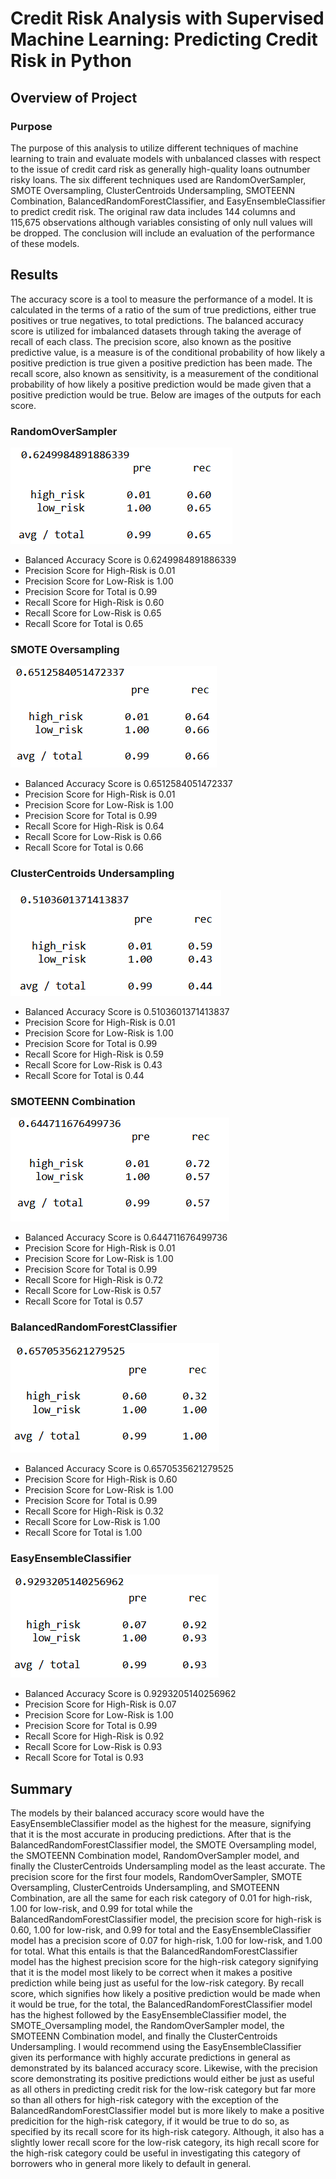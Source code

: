# Credit Risk Analysis with Supervised Machine Learning: Predicting Credit Risk in Python

## Overview of Project

### Purpose
The purpose of this analysis to utilize different techniques of machine learning to train and evaluate models with unbalanced classes with respect to the issue of credit card risk as generally high-quality loans outnumber risky loans. The six different techniques used are RandomOverSampler, SMOTE Oversampling, ClusterCentroids Undersampling, SMOTEENN Combination, BalancedRandomForestClassifier, and EasyEnsembleClassifier to predict credit risk. The original raw data includes 144 columns and 115,675 observations although variables consisting of only null values will be dropped. The conclusion will include an evaluation of the performance of these models.

## Results

The accuracy score is a tool to measure the performance of a model. It is calculated in the terms of a ratio of the sum of true predictions, either true positives or true negatives, to total predictions. The balanced accuracy score is utilized for imbalanced datasets through taking the average of recall of each class. The precision score, also known as the positive predictive value, is a measure is of the conditional probability of how likely a positive prediction is true given a positive prediction has been made. The recall score, also known as sensitivity, is a measurement of the conditional probability of how likely a positive prediction would be made given that a positive prediction would be true. Below are images of the outputs for each score.

### RandomOverSampler

![Alt text](https://github.com/SThieshen/Credit_Risk_Analysis/blob/main/Development/RandomOverSampler_Results.png)

* Balanced Accuracy Score is 0.6249984891886339
* Precision Score for High-Risk is 0.01
* Precision Score for Low-Risk is 1.00
* Precision Score for Total is 0.99
* Recall Score for High-Risk is 0.60
* Recall Score for Low-Risk is 0.65
* Recall Score for Total is 0.65

### SMOTE Oversampling

![SMOTE_Oversampling_Results.png](https://github.com/SThieshen/Credit_Risk_Analysis/blob/main/Development/SMOTE_Oversampling_Results.png)

* Balanced Accuracy Score is 0.6512584051472337
* Precision Score for High-Risk is 0.01
* Precision Score for Low-Risk is 1.00
* Precision Score for Total is 0.99
* Recall Score for High-Risk is 0.64
* Recall Score for Low-Risk is 0.66
* Recall Score for Total is 0.66

### ClusterCentroids Undersampling

![ClusterCentroids_Undersampling_Results.png](https://github.com/SThieshen/Credit_Risk_Analysis/blob/main/Development/ClusterCentroids_Undersampling_Results.png)

* Balanced Accuracy Score is 0.5103601371413837
* Precision Score for High-Risk is 0.01
* Precision Score for Low-Risk is 1.00
* Precision Score for Total is 0.99
* Recall Score for High-Risk is 0.59
* Recall Score for Low-Risk is 0.43
* Recall Score for Total is 0.44

### SMOTEENN Combination

![SMOTEENN_Combination_Results.png](https://github.com/SThieshen/Credit_Risk_Analysis/blob/main/Development/SMOTEENN_Combination_Results.png)

* Balanced Accuracy Score is 0.644711676499736
* Precision Score for High-Risk is 0.01
* Precision Score for Low-Risk is 1.00
* Precision Score for Total is 0.99
* Recall Score for High-Risk is 0.72
* Recall Score for Low-Risk is 0.57
* Recall Score for Total is 0.57

### BalancedRandomForestClassifier

![BalancedRandomForestClassifier_Results.png](https://github.com/SThieshen/Credit_Risk_Analysis/blob/main/Development/BalancedRandomForestClassifier_Results.png)

* Balanced Accuracy Score is 0.6570535621279525
* Precision Score for High-Risk is 0.60
* Precision Score for Low-Risk is 1.00
* Precision Score for Total is 0.99
* Recall Score for High-Risk is 0.32
* Recall Score for Low-Risk is 1.00
* Recall Score for Total is 1.00

### EasyEnsembleClassifier

![EasyEnsembleClassifier_Results.png](https://github.com/SThieshen/Credit_Risk_Analysis/blob/main/Development/EasyEnsembleClassifier_Results.png)

* Balanced Accuracy Score is 0.9293205140256962
* Precision Score for High-Risk is 0.07
* Precision Score for Low-Risk is 1.00
* Precision Score for Total is 0.99
* Recall Score for High-Risk is 0.92
* Recall Score for Low-Risk is 0.93
* Recall Score for Total is 0.93

## Summary

The models by their balanced accuracy score would have the EasyEnsembleClassifier model as the highest for the measure, signifying that it is the most accurate in producing predictions. After that is the BalancedRandomForestClassifier model, the SMOTE Oversampling model, the SMOTEENN Combination model, RandomOverSampler model, and finally the ClusterCentroids Undersampling model as the least accurate. The precision score for the first four models, RandomOverSampler, SMOTE Oversampling, ClusterCentroids Undersampling, and SMOTEENN Combination, are all the same for each risk category of 0.01 for high-risk, 1.00 for low-risk, and 0.99 for total while the BalancedRandomForestClassifier model, the precision score for high-risk is 0.60, 1.00 for low-risk, and 0.99 for total and the EasyEnsembleClassifier model has a precision score of 0.07 for high-risk, 1.00 for low-risk, and 1.00 for total. What this entails is that the BalancedRandomForestClassifier model has the highest precision score for the high-risk category signifying that it is the model most likely to be correct when it makes a positive prediction while being just as useful for the low-risk category. By recall score, which signifies how likely a positive prediction would be made when it would be true, for the total, the BalancedRandomForestClassifier model has the highest followed by the EasyEnsembleClassifier model, the SMOTE_Oversampling model, the RandomOverSampler model, the SMOTEENN Combination model, and finally the ClusterCentroids Undersampling. I would recommend using the EasyEnsembleClassifier given its performance with highly accurate predictions in general as demonstrated by its balanced accuracy score. Likewise, with the precision score demonstrating its positive predictions would either be just as useful as all others in predicting credit risk for the low-risk category but far more so than all others for high-risk category with the exception of the BalancedRandomForestClassifier model but is more likely to make a positive predicition for the high-risk category, if it would be true to do so, as specified by its recall score for its high-risk category. Although, it also has a slightly lower recall score for the low-risk category, its high recall score for the high-risk category could be useful in investigating this category of borrowers who in general more likely to default in general.
